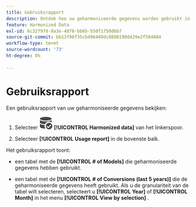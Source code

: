 ```yaml
---
title: Gebruiksrapport
description: Ontdek hoe uw geharmoniseerde gegevens worden gebruikt in modellen (voor training en scoring) en conversies.
feature: Harmonized Data
exl-id: 6c32f978-8a3e-4878-bb6b-550f1750d6b7
source-git-commit: bb13f96f35cb496449dc0880190d429e2f504684
workflow-type: tm+mt
source-wordcount: '73'
ht-degree: 0%

---
```


# Gebruiksrapport

Een gebruiksrapport van uw geharmoniseerde gegevens bekijken:

1. Selecteer ![ DataSearch ](/help/assets/icons/DataCheck.svg) **[!UICONTROL Harmonized data]** van het linkerspoor.

1. Selecteer **[!UICONTROL Usage report]** in de bovenste balk.

Het gebruiksrapport toont:

* een tabel met de **[!UICONTROL # of Models]** die geharmoniseerde gegevens hebben gebruikt.

* een tabel met de **[!UICONTROL # of Conversions (last 5 years)]** die de geharmoniseerde gegevens heeft gebruikt. Als u de granulariteit van de tabel wilt selecteren, selecteert u **[!UICONTROL Year]** of **[!UICONTROL Month]** in het menu **[!UICONTROL View by selection]** .
